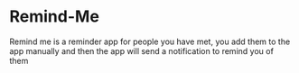 # Remind-Me
Remind me is a reminder app for people you have met, you add them to the app manually and then the app will send a notification to remind you of them 
